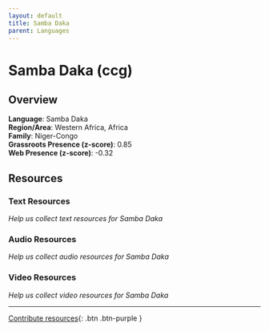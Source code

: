 ```yaml
---
layout: default
title: Samba Daka
parent: Languages
---
```


# Samba Daka (ccg)

## Overview

**Language**: Samba Daka  
**Region/Area**: Western Africa, Africa  
**Family**: Niger-Congo  
**Grassroots Presence (z-score)**: 0.85  
**Web Presence (z-score)**: -0.32  

## Resources

### Text Resources
*Help us collect text resources for Samba Daka*

### Audio Resources
*Help us collect audio resources for Samba Daka*

### Video Resources
*Help us collect video resources for Samba Daka*

---

[Contribute resources](https://forms.office.com/e/1SfLJx3u1r){: .btn .btn-purple }
